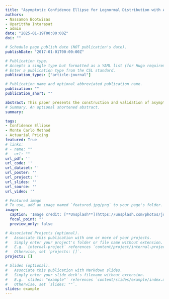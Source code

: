 ```yaml
---
title: "Asymptotic Confidence Ellipse for Lognormal Distribution with Applications in Actuarial Pricing"
authors:
- Nassamon Bootwisas
- Uparittha Intarasat
- admin
date: "2025-01-19T00:00:00Z"
doi: ""

# Schedule page publish date (NOT publication's date).
publishDate: "2017-01-01T00:00:00Z"

# Publication type.
# Accepts a single type but formatted as a YAML list (for Hugo requirements).
# Enter a publication type from the CSL standard.
publication_types: ["article-journal"]

# Publication name and optional abbreviated publication name.
publication: ""
publication_short: ""

abstract: This paper presents the construction and validation of asymptotic confidence ellipses for the parameters of the lognormal distribution, leveraging the asymptotic properties of Maximum Likelihood Estimators (MLEs). Using Monte Carlo simulations across various parameter settings, the study evaluates the performance of these asymptotic confidence ellipses. The results demonstrate that the ellipses provide accurate parameter estimates and coverage probabilities that closely align with the nominal confidence level of 95%, with coverage ranging from 94.27% to 95.13%, even for small sample sizes.  The lower bound of the sample size required to achieve a given level of accuracy is derived based on the asymptotic confidence ellipse of the lognormal distribution and validated through simulations. An application to health insurance pricing demonstrates the use of the asymptotic confidence ellipse to visualize uncertainty in parameter estimators and premiums under the lognormal loss distribution. It also facilitates deriving confidence intervals for premiums and determining the required policy sales to achieve desired pricing accuracy.
# Summary. An optional shortened abstract.
summary: 

tags:
- Confidence Ellipse
- Monte Carlo Method
- Actuarial Pricing
featured: True
# links:
# - name: ""
#   url: ""
url_pdf: ''
url_code: ''
url_dataset: ''
url_poster: ''
url_project: ''
url_slides: ''
url_source: ''
url_video: ''

# Featured image
# To use, add an image named `featured.jpg/png` to your page's folder. 
image:
  caption: 'Image credit: [**Unsplash**](https://unsplash.com/photos/jdD8gXaTZsc)'
  focal_point: ""
  preview_only: false

# Associated Projects (optional).
#   Associate this publication with one or more of your projects.
#   Simply enter your project's folder or file name without extension.
#   E.g. `internal-project` references `content/project/internal-project/index.md`.
#   Otherwise, set `projects: []`.
projects: []

# Slides (optional).
#   Associate this publication with Markdown slides.
#   Simply enter your slide deck's filename without extension.
#   E.g. `slides: "example"` references `content/slides/example/index.md`.
#   Otherwise, set `slides: ""`.
slides: example
---
```


